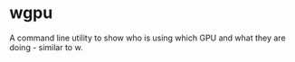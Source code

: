 # wgpu
A command line utility to show who is using which GPU and what they are doing - similar to w.
